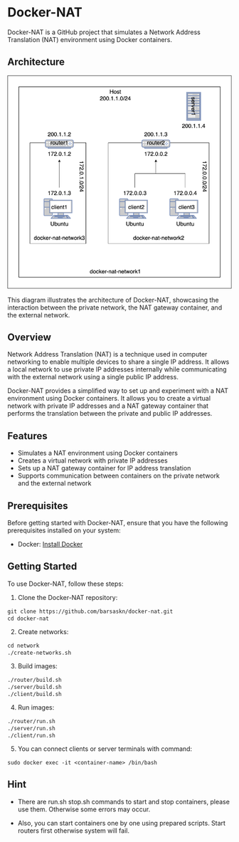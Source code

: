 # Docker-NAT

Docker-NAT is a GitHub project that simulates a Network Address Translation (NAT) environment using Docker containers.

## Architecture

![Docker-NAT Architecture](https://raw.githubusercontent.com/barsaskn/docker-nat/main/docker-nat.png)

This diagram illustrates the architecture of Docker-NAT, showcasing the interaction between the private network, the NAT gateway container, and the external network.

## Overview

Network Address Translation (NAT) is a technique used in computer networking to enable multiple devices to share a single IP address. It allows a local network to use private IP addresses internally while communicating with the external network using a single public IP address.

Docker-NAT provides a simplified way to set up and experiment with a NAT environment using Docker containers. It allows you to create a virtual network with private IP addresses and a NAT gateway container that performs the translation between the private and public IP addresses.

## Features

- Simulates a NAT environment using Docker containers
- Creates a virtual network with private IP addresses
- Sets up a NAT gateway container for IP address translation
- Supports communication between containers on the private network and the external network

## Prerequisites

Before getting started with Docker-NAT, ensure that you have the following prerequisites installed on your system:

- Docker: [Install Docker](https://docs.docker.com/get-docker/)

## Getting Started

To use Docker-NAT, follow these steps:

1. Clone the Docker-NAT repository:

```shell
git clone https://github.com/barsaskn/docker-nat.git
cd docker-nat
```

2. Create networks:

```shell
cd network
./create-networks.sh
```

3. Build images:

```shell
./router/build.sh
./server/build.sh
./client/build.sh
```

4. Run images:

```shell
./router/run.sh
./server/run.sh
./client/run.sh
```

5. You can connect clients or server terminals with command:

```shell
sudo docker exec -it <container-name> /bin/bash
```

## Hint

* There are run.sh stop.sh commands to start and stop containers, please use them. Otherwise some errors may occur.

* Also, you can start containers one by one using prepared scripts. Start routers first otherwise system will fail.  